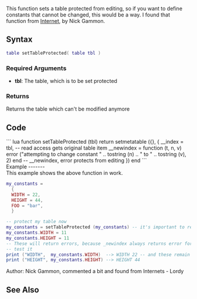 This function sets a table protected from editing, so if you want to define constants that cannot be changed, this would be a way. I found that function from [Internet](http://www.gammon.com.au/forum/bbshowpost.php?bbsubject_id=8028), by Nick Gammon.

Syntax
------

``` lua
table setTableProtected( table tbl )
```

### Required Arguments

-   **tbl**: The table, which is to be set protected

### Returns

Returns the table which can't be modified anymore

Code
----

<section name="Server- and/or clientside Script" class="both" show="true">
``` lua
function setTableProtected (tbl)
  return setmetatable ({}, 
    {
    __index = tbl,  -- read access gets original table item
    __newindex = function (t, n, v)
       error ("attempting to change constant " .. 
             tostring (n) .. " to " .. tostring (v), 2)
      end -- __newindex, error protects from editing
    })
end
```

</section>
Example
-------

<section name="Server- and/or clientside Script" class="both" show="true">
This example shows the above function in work.

``` lua
my_constants =
  {
  WIDTH = 22,
  HEIGHT = 44,
  FOO = "bar",
  }

-- protect my table now
my_constants = setTableProtected (my_constants) -- it's important to redeclare that variable what you want to protect, since you could still modify the original table.
my_constants.WIDTH = 11
my_constants.HEIGHT = 11
-- These will return errors, because _newindex always returns error for that table
-- test it
print ("WIDTH",  my_constants.WIDTH)  --> WIDTH 22 -- and these remain unchanged
print ("HEIGHT", my_constants.HEIGHT) --> HEIGHT 44
```

</section>
Author: Nick Gammon, commented a bit and found from Internets - Lordy

See Also
--------
